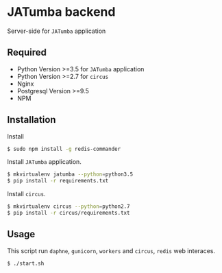 JATumba backend
===============
Server-side for `JATumba` application
## Required
* Python Version >=3.5 for `JATumba` application
* Python Version >=2.7 for `circus`
* Nginx
* Postgresql Version >=9.5
* NPM


## Installation
Install
```bash
$ sudo npm install -g redis-commander
```
Install `JATumba` application.
```bash
$ mkvirtualenv jatumba --python=python3.5
$ pip install -r requirements.txt
```
Install `circus`.
```bash
$ mkvirtualenv circus --python=python2.7
$ pip install -r circus/requirements.txt
```

## Usage
This script run `daphne`, `gunicorn`, `workers` and `circus`, `redis` web interaces.
```bash
$ ./start.sh
```